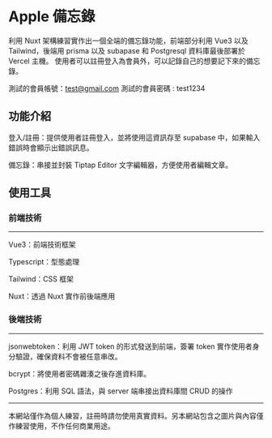 # Apple 備忘錄

利用 Nuxt 架構練習實作出一個全端的備忘錄功能，前端部分利用 Vue3 以及 Tailwind，後端用 prisma 以及 subapase 和 Postgresql 資料庫最後部署於 Vercel 主機。
使用者可以註冊登入為會員外，可以記錄自己的想要記下來的備忘錄。

測試的會員帳號：test@gmail.com
測試的會員密碼 : test1234

## 功能介紹

登入/註冊：提供使用者註冊登入，並將使用這資訊存至 supabase 中，如果輸入錯誤時會顯示出錯誤訊息。

備忘錄：串接並封裝 Tiptap Editor 文字編輯器，方便使用者編輯文章。

## 使用工具

### 前端技術

---

Vue3：前端技術框架

Typescript：型態處理

Tailwind：CSS 框架

Nuxt：透過 Nuxt 實作前後端應用

### 後端技術

---

jsonwebtoken：利用 JWT token 的形式發送到前端，簽署 token 實作使用者身分驗證，確保資料不會被任意串改。

bcrypt：將使用者密碼雜湊之後存進資料庫。

Postgres：利用 SQL 語法，與 server 端串接出資料庫間 CRUD 的操作

---

本網站僅作為個人練習，註冊時請勿使用真實資料。另本網站包含之圖片與內容僅作練習使用，不作任何商業用途。
